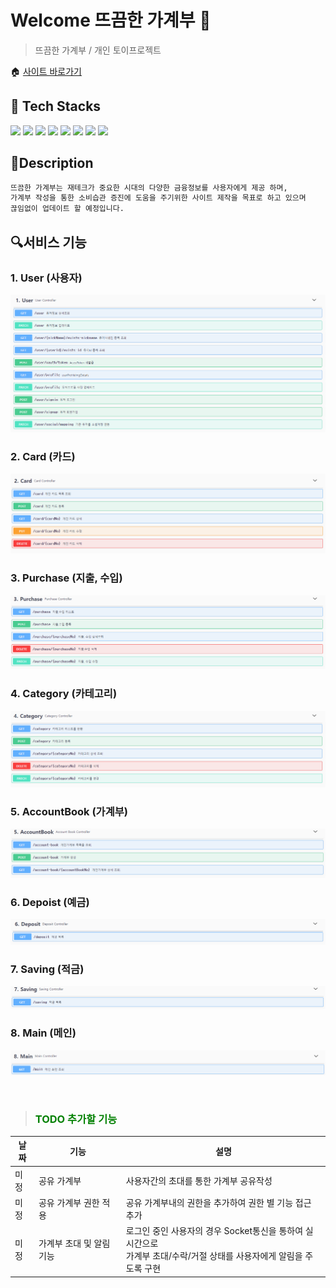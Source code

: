 # Welcome  뜨끔한 가계부 🤑

> 뜨끔한 가계부 / 개인 토이프로젝트

🏠 [사이트 바로가기](https://cash.sundry.ninja)

## 🔨 Tech Stacks
<img src="https://img.shields.io/badge/Kotlin-7F52FF?style=for-the-badge&logo=kotlin&logoColor=white">
<img src="https://img.shields.io/badge/JAVA-007396?style=for-the-badge&logo=OpenJDK&logoColor=white">
<img src="https://img.shields.io/badge/Spring-6DB33F?style=for-the-badge&logo=Spring&logoColor=white">
<img src="https://img.shields.io/badge/mariaDB-003545?style=for-the-badge&logo=mariaDB&logoColor=white">
<img src="https://img.shields.io/badge/apache tomcat-F8DC75?style=for-the-badge&logo=apachetomcat&logoColor=white">
<img src="https://img.shields.io/badge/github-181717?style=for-the-badge&logo=github&logoColor=white">
<img src="https://img.shields.io/badge/jenkins-D24939?style=for-the-badge&logo=jenkins&logoColor=white">
<img src="https://img.shields.io/badge/Cloudflare-F38020?style=for-the-badge&logo=Cloudflare&logoColor=white">

<Br/>

## 📄Description
```sh
뜨끔한 가계부는 재테크가 중요한 시대의 다양한 금융정보를 사용자에게 제공 하며,
가계부 작성을 통한 소비습관 증진에 도움을 주기위한 사이트 제작을 목표로 하고 있으며 
끊임없이 업데이트 할 예정입니다.
```

## 🔍서비스 기능
### 1. User (사용자)
![user_view](info/user.PNG)

### 2. Card (카드)
![card_view](info/card.PNG)

### 3. Purchase (지출, 수입)
![purchase_view](info/purchase.PNG)

### 4. Category (카테고리)
![category_view](info/category.PNG)

### 5. AccountBook (가계부)
![accountBook_view](info/accountbook.PNG)

### 6. Depoist (예금)
![deposit_view](info/deposit.PNG)

### 7. Saving (적금)
![saving_view](info/saving.PNG)

### 8. Main (메인)
![main_view](info/main.PNG)

<br/>

> ### <span style="color:green">**TODO** 추가할 기능</span>

|날짜|기능|설명|
|----|---|---|
|미정|공유 가계부| 사용자간의 초대를 통한 가계부 공유작성
|미정|공유 가계부 권한 적용| 공유 가계부내의 권한을 추가하여 권한 별 기능 접근 추가
|미정|가계부 초대 및 알림 기능| 로그인 중인 사용자의 경우 Socket통신을 통하여 실시간으로 <br/>가계부 초대/수락/거절 상태를 사용자에게 알림을 주도록 구현

